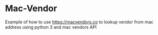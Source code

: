 # Mac-Vendor
Example of how to use https://macvendors.co to lookup vendor from mac address using python 3 and mac vendors API
